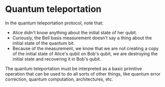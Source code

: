 # Quantum teleportation

In the quantum teleportation protocol, note that:

- Alice didn't know anything about the initial state of her qubit.
- Curiously, the Bell basis measurement doesn't say a thing about the initial state of the quantum bit.
- Because of the measurement, we know that we are not creating a copy of the initial state of Alice's qubit
on Bob's qubit, we are destroying the initial state and recovering it in Bob's qubit.

The quantum teleportation must be interpreted as a basic primitive operation
that can be used to do all sorts of other things, like quantum error correction,
quantum computation, architectures, etc.
